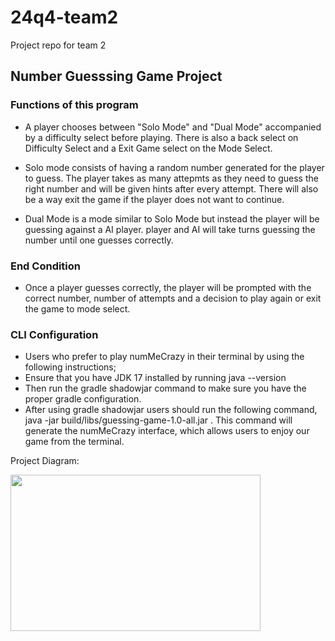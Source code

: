 # 24q4-team2
Project repo for team 2

## Number Guesssing Game Project

### Functions of this program

* A player chooses between "Solo Mode" and "Dual Mode" accompanied by a difficulty select before playing. There is also a back select on Difficulty Select and a Exit Game select on the Mode Select.

* Solo mode consists of having a random number generated for the player to guess. The player takes as many attepmts as they need to guess the right number and will be given hints after every attempt. There will also be a way exit the game if the player does not want to continue. 

* Dual Mode is a mode similar to Solo Mode but instead the player will be guessing against a AI player. player and AI will take turns guessing the number until one guesses correctly.

### End Condition

* Once a player guesses correctly, the player will be prompted with the correct number, number of attempts and a decision to play again or exit the game to mode select.

### CLI Configuration 
* Users who prefer to play numMeCrazy in their terminal by using the following instructions;
* Ensure that you have JDK 17 installed by running java --version 
* Then run the gradle shadowjar command to make sure you have the proper gradle configuration.
* After using gradle shadowjar users should run the following command, java -jar build/libs/guessing-game-1.0-all.jar . This command will generate the numMeCrazy interface, which allows users to enjoy our game from the terminal.

Project Diagram:

<img src="Screenshot 2024-11-11 at 10.06.48 AM.png" height=250 width=400/>